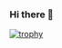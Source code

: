 ### Hi there 👋

[![trophy](https://github-profile-trophy.vercel.app/?username=MikeMalindzisa)](https://github.com/ryo-ma/github-profile-trophy)

